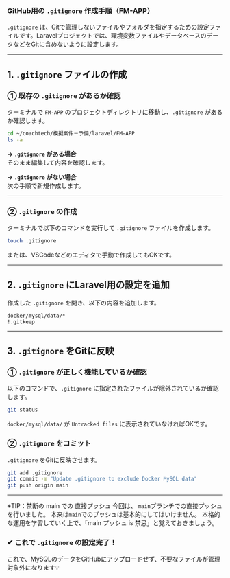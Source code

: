 ### **GitHub用の `.gitignore` 作成手順（FM-APP）**  

`.gitignore` は、Gitで管理しないファイルやフォルダを指定するための設定ファイルです。Laravelプロジェクトでは、環境変数ファイルやデータベースのデータなどをGitに含めないように設定します。

---

## **1. `.gitignore` ファイルの作成**
### **① 既存の `.gitignore` があるか確認**
ターミナルで `FM-APP` のプロジェクトディレクトリに移動し、`.gitignore` があるか確認します。

```bash
cd ~/coachtech/模擬案件－予備/laravel/FM-APP
ls -a
```

**→ `.gitignore` がある場合**  
そのまま編集して内容を確認します。

**→ `.gitignore` がない場合**  
次の手順で新規作成します。

---

### **② `.gitignore` の作成**
ターミナルで以下のコマンドを実行して `.gitignore` ファイルを作成します。

```bash
touch .gitignore
```

または、VSCodeなどのエディタで手動で作成してもOKです。

---

## **2. `.gitignore` にLaravel用の設定を追加**
作成した `.gitignore` を開き、以下の内容を追加します。

```
docker/mysql/data/*
!.gitkeep
```

---

## **3. `.gitignore` をGitに反映**
### **① `.gitignore` が正しく機能しているか確認**
以下のコマンドで、`.gitignore` に指定されたファイルが除外されているか確認します。

```bash
git status
```
`docker/mysql/data/` が `Untracked files` に表示されていなければOKです。

### **② `.gitignore` をコミット**
`.gitignore` をGitに反映させます。

```bash
git add .gitignore
git commit -m "Update .gitignore to exclude Docker MySQL data"
git push origin main
```

---

※TIP：禁断の main での 直接プッシュ
今回は、 `main`ブランチでの直接プッシュを行いました。
本来は`main`でのプッシュは基本的にしてはいけません。 
本格的な運用を学習していく上で、「main プッシュ is 禁忌」と覚えておきましょう。

### **✔ これで `.gitignore` の設定完了！**
これで、MySQLのデータをGitHubにアップロードせず、不要なファイルが管理対象外になります💡
